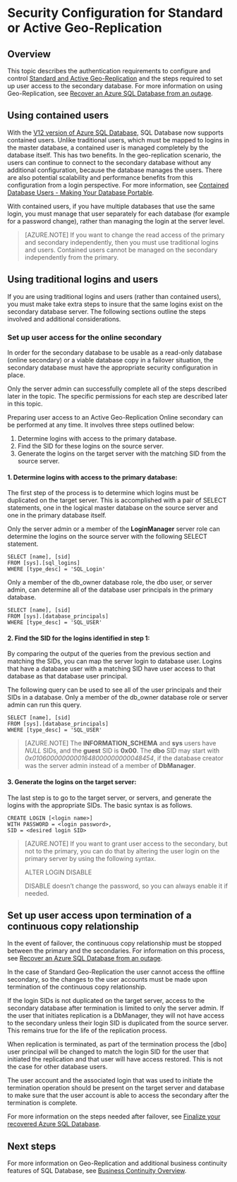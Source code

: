 <properties
	pageTitle="Security Configuration for Standard or Active Geo-Replication"
	description="This topic explains security considerations for managing Standard or Active Geo-Replication scenarios for SQL Database."
	services="sql-database"
	documentationCenter="na"
	authors="rothja"
	manager="jeffreyg"
	editor="monicar" />


<tags
	ms.service="sql-database"
	ms.date="10/22/2015"
	wacn.date=""/>

# Security Configuration for Standard or Active Geo-Replication

## Overview
This topic describes the authentication requirements to configure and control [Standard and Active Geo-Replication](/documentation/articles/sql-database-geo-replication-overview) and the steps required to set up user access to the secondary database. For more information on using Geo-Replication, see [Recover an Azure SQL Database from an outage](/documentation/articles/sql-database-disaster-recovery).

## Using contained users
With the [V12 version of Azure SQL Database](/documentation/articles/sql-database-v12-whats-new), SQL Database now supports contained users. Unlike traditional users, which must be mapped to logins in the master database, a contained user is managed completely by the database itself. This has two benefits. In the geo-replication scenario, the users can continue to connect to the secondary database without any additional configuration, because the database manages the users. There are also potential scalability and performance benefits from this configuration from a login perspective. For more information, see [Contained Database Users - Making Your Database Portable](https://msdn.microsoft.com/zh-cn/library/ff929188.aspx). 

With contained users, if you have multiple databases that use the same login, you must manage that user separately for each database (for example for a password change), rather than managing the login at the server level.

>[AZURE.NOTE] If you want to change the read access of the primary and secondary independently, then you must use traditional logins and users. Contained users  cannot be managed on the secondary independently from the primary.

## Using traditional logins and users
If you are using traditional logins and users (rather than contained users), you must make take extra steps to insure that the same logins exist on the secondary database server. The following sections outline the steps involved and additional considerations.

### Set up user access for the online secondary
In order for the secondary database to be usable as a read-only database (online secondary) or a viable database copy in a failover situation, the secondary database must have the appropriate security configuration in place.

Only the server admin can successfully complete all of the steps described later in the topic. The specific permissions for each step are described later in this topic.

Preparing user access to an Active Geo-Replication Online secondary can be performed at any time. It involves three steps outlined below:

1. Determine logins with access to the primary database.
2. Find the SID for these logins on the source server.
3. Generate the logins on the target server with the matching SID from the source server.

#### 1. Determine logins with access to the primary database:
The first step of the process is to determine which logins must be duplicated on the target server. This is accomplished with a pair of SELECT statements, one in the logical master database on the source server and one in the primary database itself.

Only the server admin or a member of the **LoginManager** server role can determine the logins on the source server with the following SELECT statement. 

	SELECT [name], [sid] 
	FROM [sys].[sql_logins] 
	WHERE [type_desc] = 'SQL_Login'

Only a member of the db_owner database role, the dbo user, or server admin, can determine all of the database user principals in the primary database.

	SELECT [name], [sid]
	FROM [sys].[database_principals]
	WHERE [type_desc] = 'SQL_USER'

#### 2. Find the SID for the logins identified in step 1:
By comparing the output of the queries from the previous section and matching the SIDs, you can map the server login to database user. Logins that have a database user with a matching SID have user access to that database as that database user principal. 

The following query can be used to see all of the user principals and their SIDs in a database. Only a member of the db_owner database role or server admin can run this query.

	SELECT [name], [sid]
	FROM [sys].[database_principals]
	WHERE [type_desc] = 'SQL_USER'

>[AZURE.NOTE] The **INFORMATION_SCHEMA** and **sys** users have *NULL* SIDs, and the **guest** SID is **0x00**. The **dbo** SID may start with *0x01060000000001648000000000048454*, if the database creator was the server admin instead of a member of **DbManager**.

#### 3. Generate the logins on the target server:
The last step is to go to the target server, or servers, and generate the logins with the appropriate SIDs. The basic syntax is as follows.

	CREATE LOGIN [<login name>]
	WITH PASSWORD = <login password>,
	SID = <desired login SID>

>[AZURE.NOTE] If you want to grant user access to the secondary, but not to the primary, you can do that by altering the user login on the primary server by using the following syntax.
>
>ALTER LOGIN <login name> DISABLE
>
>DISABLE doesn’t change the password, so you can always enable it if needed.

## Set up user access upon termination of a continuous copy relationship
In the event of failover, the continuous copy relationship must be stopped between the primary and the secondaries. For information on this process, see [Recover an Azure SQL Database from an outage](/documentation/articles/sql-database-disaster-recovery).

In the case of Standard Geo-Replication the user cannot access the offline secondary, so the changes to the user accounts must be made upon termination of the continuous copy relationship.

If the login SIDs is not duplicated on the target server, access to the secondary database after termination is limited to only the server admin. If the user that initiates replication is a DbManager, they will not have access to the secondary unless their login SID is duplicated from the source server. This remains true for the life of the replication process.

When replication is terminated, as part of the termination process the [dbo] user principal will be changed to match the login SID for the user that initiated the replication and that user will have access restored. This is not the case for other database users.

The user account and the associated login that was used to initiate the termination operation should be present on the target server and database to make sure that the user account is able to access the secondary after the termination is complete.

For more information on the steps needed after failover, see [Finalize your recovered Azure SQL Database](/documentation/articles/sql-database-recovered-finalize).

## Next steps
For more information on Geo-Replication and additional business continuity features of SQL Database, see [Business Continuity Overview](/documentation/articles/sql-database-business-continuity).